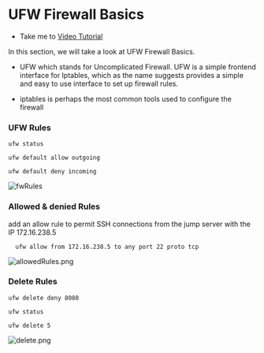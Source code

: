 # UFW Firewall Basics

  - Take me to [Video Tutorial](https://kodekloud.com/topic/ufw-firewall-basics/)

In this section, we will take a look at UFW Firewall Basics.

- UFW which stands for Uncomplicated Firewall. UFW is a simple frontend interface for Iptables, which as the name suggests provides a simple and easy to use interface to set up firewall rules.

- iptables is perhaps the most common tools used to configure the firewall

### UFW Rules

    ufw status

    ufw default allow outgoing

    ufw default deny incoming

![fwRules](../../images/fwRules.png)

### Allowed & denied Rules
add an allow rule to permit SSH connections from the jump server with the IP 172.16.238.5

      ufw allow from 172.16.238.5 to any port 22 proto tcp


   ![allowedRules.png](../../images/allowed.png)

### Delete Rules

    ufw delete deny 8080

    ufw status

    ufw delete 5

![delete.png](../../images/delete.png)
